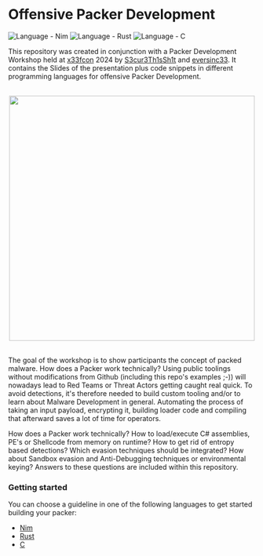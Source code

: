 # Offensive Packer Development
![Language - Nim](https://img.shields.io/badge/Language-Nim-2ea44f) ![Language - Rust](https://img.shields.io/badge/Language-Rust-2ea44f) ![Language - C](https://img.shields.io/badge/Language-C-2ea44f)

This repository was created in conjunction with a Packer Development Workshop held at [x33fcon](https://www.x33fcon.com/#!index.md) 2024 by [S3cur3Th1sSh1t](https://github.com/s3cur3th1ssh1t) and [eversinc33](https://github.com/eversinc33). It contains the Slides of the presentation plus code snippets in different programming languages for offensive Packer Development. 

<br>
<div align="center">
    <img src="https://github.com/S3cur3Th1sSh1t/maldevx33fcon/assets/27858067/2f9af884-b5a8-4353-abeb-9fd78d90e216" width="500">
</div>
<br>

The goal of the workshop is to show participants the concept of packed malware. How does a Packer work technically? Using public toolings without modifications from Github (including this repo's examples ;-)) will nowadays lead to Red Teams or Threat Actors getting caught real quick. To avoid detections, it's therefore needed to build custom tooling and/or to learn about Malware Development in general. Automating the process of taking an input payload, encrypting it, building loader code and compiling that afterward saves a lot of time for operators. 

How does a Packer work technically? How to load/execute C# assemblies, PE's or Shellcode from memory on runtime? How to get rid of entropy based detections? Which evasion techniques should be integrated? How about Sandbox evasion and Anti-Debugging techniques or environmental keying? Answers to these questions are included within this repository.

### Getting started

You can choose a guideline in one of the following languages to get started building your packer:

- [Nim](./Nim)
- [Rust](./Rust)
- [C](./C)

